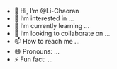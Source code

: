- 👋 Hi, I’m @Li-Chaoran
- 👀 I’m interested in ...
- 🌱 I’m currently learning ...
- 💞️ I’m looking to collaborate on ...
- 📫 How to reach me ...
- 😄 Pronouns: ...
- ⚡ Fun fact: ...

<!---
Li-Chaoran/Li-Chaoran is a ✨ special ✨ repository because its `README.md` (this file) appears on your GitHub profile.
You can click the Preview link to take a look at your changes.
--->
